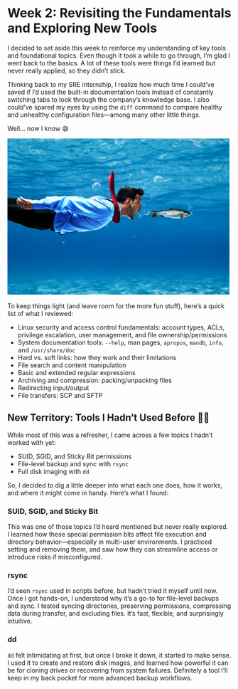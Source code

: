 # Week 2: Revisiting the Fundamentals and Exploring New Tools

I decided to set aside this week to reinforce my understanding of key tools and foundational topics. Even though it took a while to go through, I’m glad I went back to the basics. A lot of these tools were things I’d learned but never really applied, so they didn’t stick. 

Thinking back to my SRE internship, I realize how much time I could’ve saved if I’d used the built-in documentation tools instead of constantly switching tabs to look through the company’s knowledge base. I also could’ve spared my eyes by using the `diff` command to compare healthy and unhealthy configuration files—among many other little things. 

Well... now I know 😅

<img src="https://github.com/jessica-nguyen-it/RHEL9-Homelab-AWS/blob/main/assets/miscellaneous/Funny-businessman-swimming-underwater.jpg?raw=true" alt="Funny businessman underwater" width="500"/>

To keep things light (and leave room for the more fun stuff), here’s a quick list of what I reviewed:

- Linux security and access control fundamentals: account types, ACLs, privilege escalation, user management, and file ownership/permissions  
- System documentation tools: `--help`, man pages, `apropos`, `mandb`, `info`, and `/usr/share/doc`  
- Hard vs. soft links: how they work and their limitations  
- File search and content manipulation  
- Basic and extended regular expressions  
- Archiving and compression: packing/unpacking files  
- Redirecting input/output  
- File transfers: SCP and SFTP  

## New Territory: Tools I Hadn’t Used Before 😵‍💫 
While most of this was a refresher, I came across a few topics I hadn’t worked with yet:

- SUID, SGID, and Sticky Bit permissions  
- File-level backup and sync with `rsync`  
- Full disk imaging with `dd`  

So, I decided to dig a little deeper into what each one does, how it works, and where it might come in handy. Here’s what I found:

### SUID, SGID, and Sticky Bit  
This was one of those topics I’d heard mentioned but never really explored. I learned how these special permission bits affect file execution and directory behavior—especially in multi-user environments. I practiced setting and removing them, and saw how they can streamline access or introduce risks if misconfigured.

### rsync  
I’d seen `rsync` used in scripts before, but hadn’t tried it myself until now. Once I got hands-on, I understood why it’s a go-to for file-level backups and sync. I tested syncing directories, preserving permissions, compressing data during transfer, and excluding files. It’s fast, flexible, and surprisingly intuitive.

### dd  
`dd` felt intimidating at first, but once I broke it down, it started to make sense. I used it to create and restore disk images, and learned how powerful it can be for cloning drives or recovering from system failures. Definitely a tool I’ll keep in my back pocket for more advanced backup workflows.
